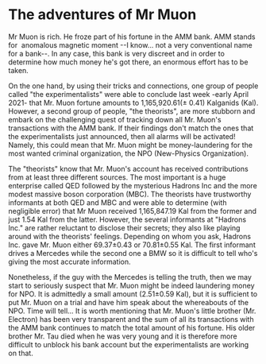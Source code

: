 # The adventures of Mr Muon

Mr Muon is rich. He froze part of his fortune in the AMM bank. AMM stands for  anomalous magnetic moment --I know... not a very conventional name for a bank--. In any case, this bank is very discreet and in order to determine how much money he's got there, an enormous effort has to be taken. 

On the one hand, by using their tricks and connections, one group of people called "the experimentalists" were able to conclude last week -early April 2021- that Mr. Muon fortune amounts to 1,165,920.61(± 0.41) Kalganids (Kal). However, a second group of people, "the theorists", are more stubborn and embark on the challenging quest of tracking down all Mr. Muon's transactions with the AMM bank. If their findings don't match the ones that the experimentalists just announced, then all alarms will be activated! Namely, this could mean that Mr. Muon might be money-laundering for the most wanted criminal organization, the NPO (New-Physics Organization). 

The "theorists" know that Mr. Muon's account has received contributions from at least three different sources. The most important is a huge enterprise called QED followed by the mysterious Hadrons Inc and the more modest massive boson corporation (MBC). The theorists have trustworthy informants at both QED and MBC and were able to determine (with negligible error) that Mr Muon received 1,165,847.19 Kal from the former and just 1.54 Kal from the latter. However, the several informants at "Hadrons Inc." are rather reluctant to disclose their secrets; they also like playing around with the theorists' feelings. Depending on whom you ask, Hadrons Inc. gave Mr. Muon either 69.37±0.43 or 70.81±0.55 Kal. The first informant drives a Mercedes while the second one a BMW so it is difficult to tell who's giving the most accurate information. 

Nonetheless, if the guy with the Mercedes is telling the truth, then we may start to seriously suspect that Mr. Muon might be indeed laundering money for NPO. It is admittedly a small amount (2.51±0.59 Kal), but it is sufficient to put Mr. Muon on a trial and have him speak about the whereabouts of the NPO. Time will tell... It is worth mentioning that Mr. Muon's little brother (Mr. Electron) has been very transparent and the sum of all its transactions with the AMM bank continues to match the total amount of his fortune. His older brother Mr. Tau died when he was very young and it is therefore more difficult to unblock his bank account but the experimentalists are working on that.
